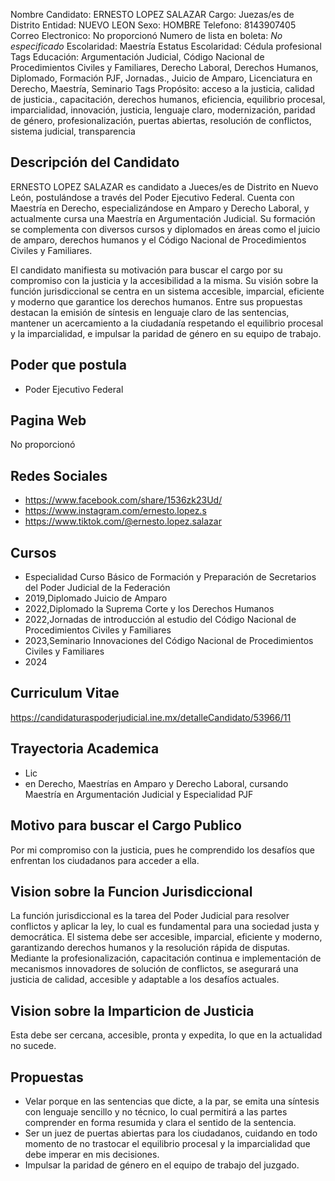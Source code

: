 Nombre Candidato: ERNESTO LOPEZ SALAZAR
Cargo: Juezas/es de Distrito
Entidad: NUEVO LEON
Sexo: HOMBRE
Telefono: 8143907405
Correo Electronico: No proporcionó
Numero de lista en boleta: *No especificado*
Escolaridad: Maestría
Estatus Escolaridad: Cédula profesional
Tags Educación: Argumentación Judicial, Código Nacional de Procedimientos Civiles y Familiares, Derecho Laboral, Derechos Humanos, Diplomado, Formación PJF, Jornadas., Juicio de Amparo, Licenciatura en Derecho, Maestría, Seminario
Tags Propósito: acceso a la justicia, calidad de justicia., capacitación, derechos humanos, eficiencia, equilibrio procesal, imparcialidad, innovación, justicia, lenguaje claro, modernización, paridad de género, profesionalización, puertas abiertas, resolución de conflictos, sistema judicial, transparencia


## Descripción del Candidato 

ERNESTO LOPEZ SALAZAR es candidato a Jueces/es de Distrito en Nuevo León, postulándose a través del Poder Ejecutivo Federal. Cuenta con Maestría en Derecho, especializándose en Amparo y Derecho Laboral, y actualmente cursa una Maestría en Argumentación Judicial. Su formación se complementa con diversos cursos y diplomados en áreas como el juicio de amparo, derechos humanos y el Código Nacional de Procedimientos Civiles y Familiares.

El candidato manifiesta su motivación para buscar el cargo por su compromiso con la justicia y la accesibilidad a la misma. Su visión sobre la función jurisdiccional se centra en un sistema accesible, imparcial, eficiente y moderno que garantice los derechos humanos. Entre sus propuestas destacan la emisión de síntesis en lenguaje claro de las sentencias, mantener un acercamiento a la ciudadanía respetando el equilibrio procesal y la imparcialidad, e impulsar la paridad de género en su equipo de trabajo.


## Poder que postula

- Poder Ejecutivo Federal


## Pagina Web

No proporcionó


## Redes Sociales

- https://www.facebook.com/share/1536zk23Ud/
- https://www.instagram.com/ernesto.lopez.s
- https://www.tiktok.com/@ernesto.lopez.salazar


## Cursos

- Especialidad Curso Básico de Formación y Preparación de Secretarios del Poder Judicial de la Federación
- 2019,Diplomado Juicio de Amparo
- 2022,Diplomado la Suprema Corte y los Derechos Humanos
- 2022,Jornadas de introducción al estudio del Código Nacional de Procedimientos Civiles y Familiares
- 2023,Seminario Innovaciones del Código Nacional de Procedimientos Civiles y Familiares
- 2024


## Curriculum Vitae

https://candidaturaspoderjudicial.ine.mx/detalleCandidato/53966/11


## Trayectoria Academica

- Lic
- en Derecho, Maestrías en Amparo y Derecho Laboral, cursando Maestría en Argumentación Judicial y Especialidad PJF


## Motivo para buscar el Cargo Publico

Por mi compromiso con la justicia, pues he comprendido los desafíos que enfrentan los ciudadanos para acceder a ella.


## Vision sobre la Funcion Jurisdiccional

La función jurisdiccional es la tarea del Poder Judicial para resolver conflictos y aplicar la ley, lo cual es fundamental para una sociedad justa y democrática. El sistema debe ser accesible, imparcial, eficiente y moderno, garantizando derechos humanos y la resolución rápida de disputas. Mediante la profesionalización, capacitación continua e implementación de mecanismos innovadores de solución de conflictos, se asegurará una justicia de calidad, accesible y adaptable a los desafíos actuales.


## Vision sobre la Imparticion de Justicia

Esta debe ser cercana, accesible, pronta y expedita, lo que en la actualidad no sucede.


## Propuestas

- Velar porque en las sentencias que dicte, a la par, se emita una síntesis con lenguaje sencillo y no técnico, lo cual permitirá a las partes comprender en forma resumida y clara el sentido de la sentencia.
- Ser un juez de puertas abiertas para los ciudadanos, cuidando en todo momento de no trastocar el equilibrio procesal y la imparcialidad que debe imperar en mis decisiones.
- Impulsar la paridad de género en el equipo de trabajo del juzgado.

